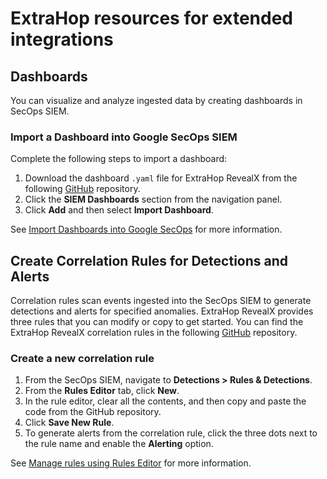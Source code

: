 # ExtraHop resources for extended integrations

## Dashboards

You can visualize and analyze ingested data by creating dashboards in SecOps SIEM.

### Import a Dashboard into Google SecOps SIEM

Complete the following steps to import a dashboard:

1. Download the dashboard `.yaml` file for ExtraHop RevealX from the following [GitHub](https://github.com/ExtraHop/extrahop-devrepo/tree/main/Dashboard) repository.
2. Click the **SIEM Dashboards** section from the navigation panel.
3. Click **Add** and then select **Import Dashboard**.

See [Import Dashboards into Google SecOps](https://cloud.google.com/chronicle/docs/reports/import-export-dashboards#import_dashboards) for more information.

## Create Correlation Rules for Detections and Alerts

Correlation rules scan events ingested into the SecOps SIEM to generate detections and alerts for specified anomalies. ExtraHop RevealX provides three rules that you can modify or copy to get started. You can find the ExtraHop RevealX correlation rules in the following [GitHub](https://github.com/ExtraHop/extrahop-devrepo/tree/main/Correlation%20Rules) repository.

### Create a new correlation rule

1. From the SecOps SIEM, navigate to **Detections > Rules & Detections**.
2. From the **Rules Editor** tab, click **New**.
3. In the rule editor, clear all the contents, and then copy and paste the code from the GitHub repository.
4. Click **Save New Rule**.
5. To generate alerts from the correlation rule, click the three dots next to the rule name and enable the **Alerting** option.

See [Manage rules using Rules Editor](https://cloud.google.com/chronicle/docs/detection/manage-all-rules#:~:text=Click%20New%20in,click%20DISCARD.) for more information.